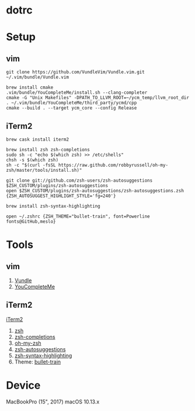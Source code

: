 dotrc
===

# Setup
## vim
```
git clone https://github.com/VundleVim/Vundle.vim.git ~/.vim/bundle/Vundle.vim

brew install cmake
.vim/bundle/YouCompleteMe/install.sh --clang-completer
cmake -G "Unix Makefiles" -DPATH_TO_LLVM_ROOT=~/ycm_temp/llvm_root_dir . ~/.vim/bundle/YouCompleteMe/third_party/ycmd/cpp
cmake --build . --target ycm_core --config Release
```
## iTerm2
```
brew cask install iterm2

brew install zsh zsh-completions
sudo sh -c "echo $(which zsh) >> /etc/shells"
chsh -s $(which zsh)
sh -c "$(curl -fsSL https://raw.github.com/robbyrussell/oh-my-zsh/master/tools/install.sh)"

git clone git://github.com/zsh-users/zsh-autosuggestions $ZSH_CUSTOM/plugins/zsh-autosuggestions
open $ZSH_CUSTOM/plugins/zsh-autosuggestions/zsh-autosuggestions.zsh {ZSH_AUTOSUGGEST_HIGHLIGHT_STYLE='fg=240'}

brew install zsh-syntax-highlighting

open ~/.zshrc {ZSH_THEME="bullet-train", font=Powerline fonts@GitHub,meslo}
```

# Tools
## vim
1. [Vundle](https://github.com/VundleVim/Vundle.vim.git)
2. [YouCompleteMe](https://github.com/Valloric/YouCompleteMe)

## iTerm2
[iTerm2](https://github.com/gnachman/iTerm2)
1. [zsh](http://www.zsh.org)
2. [zsh-completions](https://github.com/zsh-users/zsh-completions)
3. [oh-my-zsh](https://github.com/robbyrussell/oh-my-zsh/)
4. [zsh-autosuggestions](https://github.com/zsh-users/zsh-autosuggestions)
5. [zsh-syntax-highlighting](https://github.com/zsh-users/zsh-syntax-highlighting)
6. Theme: [bullet-train](https://github.com/caiogondim/bullet-train.zsh)

# Device
MacBookPro (15", 2017) macOS 10.13.x
